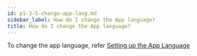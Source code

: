 ```yaml
---
id: p1-3-5-change-app-lang.md
sidebar_label: How do I change the App language?
title: How do I change the App language?
---
```


To change the app language, refer [Setting up the App Language](../Getting-Started/Basic-settings-in-Autographa-Live/p1-3-2-setting-up-app-lang.md)
